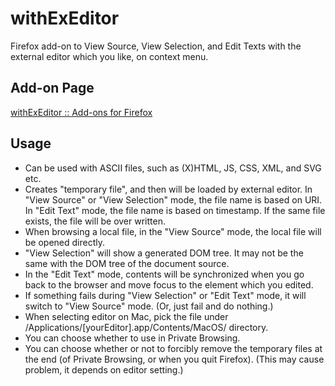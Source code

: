 # withExEditor
Firefox add-on to View Source, View Selection, and Edit Texts with the external editor which you like, on context menu.

## Add-on Page
[withExEditor :: Add-ons for Firefox](https://addons.mozilla.org/ja/firefox/addon/withexeditor/ "withExEditor :: Add-ons for Firefox")

## Usage

* Can be used with ASCII files, such as (X)HTML, JS, CSS, XML, and SVG etc.
* Creates "temporary file", and then will be loaded by external editor.
  In "View Source" or "View Selection" mode, the file name is based on URI.
  In "Edit Text" mode, the file name is based on timestamp.
  If the same file exists, the file will be over written.
* When browsing a local file, in the "View Source" mode, the local file will be opened directly.
* "View Selection" will show a generated DOM tree.
  It may not be the same with the DOM tree of the document source.
* In the "Edit Text" mode, contents will be synchronized when you go back to the browser and move focus to the element which you edited.
* If something fails during "View Selection" or "Edit Text" mode, it will switch to "View Source" mode. (Or, just fail and do nothing.)
* When selecting editor on Mac, pick the file under /Applications/[yourEditor].app/Contents/MacOS/ directory.
* You can choose whether to use in Private Browsing.
* You can choose whether or not to forcibly remove the temporary files at the end (of Private Browsing, or when you quit Firefox). (This may cause problem, it depends on editor setting.)

